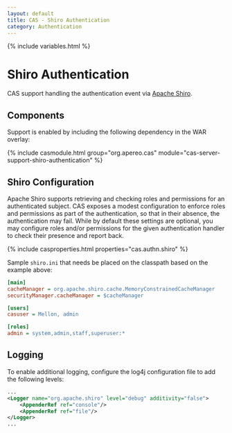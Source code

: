 ```yaml
---
layout: default
title: CAS - Shiro Authentication
category: Authentication
---
```

{% include variables.html %}

# Shiro Authentication

CAS support handling the authentication event via [Apache Shiro](http://shiro.apache.org/).

## Components

Support is enabled by including the following dependency in the WAR overlay:

{% include casmodule.html group="org.apereo.cas" module="cas-server-support-shiro-authentication" %}

## Shiro Configuration

Apache Shiro supports retrieving and checking roles and permissions for an authenticated
subject. CAS exposes a modest configuration to enforce roles and permissions as part
of the authentication, so that in their absence, the authentication may fail.
While by default these settings are optional, you may configure roles and/or permissions
for the given authentication handler to check their presence and report back.

{% include casproperties.html properties="cas.authn.shiro" %}

Sample `shiro.ini` that needs be placed on the classpath based on the example above:

```ini
[main]
cacheManager = org.apache.shiro.cache.MemoryConstrainedCacheManager
securityManager.cacheManager = $cacheManager

[users]
casuser = Mellon, admin

[roles]
admin = system,admin,staff,superuser:*
```

## Logging

To enable additional logging, configure the log4j configuration file to add the following levels:

```xml
...
<Logger name="org.apache.shiro" level="debug" additivity="false">
    <AppenderRef ref="console"/>
    <AppenderRef ref="file"/>
</Logger>
...
```

